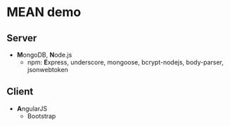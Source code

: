# MEAN demo

## Server
* **M**ongoDB, **N**ode.js
  * npm: **E**xpress, underscore, mongoose, bcrypt-nodejs, body-parser, jsonwebtoken

## Client
* **A**ngularJS
  * Bootstrap
